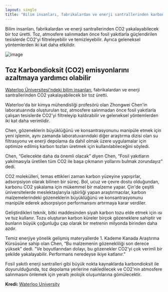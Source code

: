 ```yaml
---
layout: single
title: "Bilim insanları, fabrikalardan ve enerji santrallerinden karbondioksit yakalayabilecek bir toz üretti, bu sayede karbondioksit filtrelenecek"
---
```

Bilim insanları, fabrikalardan ve enerji santrallerinden CO2 yakalayabilecek bir toz üretti. Toz, atmosfere salınmadan önce fosil yakıtlarla güçlendirilen tesislerde CO2'yi filtreleyebilir ve temizleyebilir. Ayrıca geleneksel yöntemlerden iki kat daha etkilidir.

![image](https://images.unsplash.com/photo-1496247749665-49cf5b1022e9?ixlib=rb-1.2.1&ixid=eyJhcHBfaWQiOjEyMDd9&auto=format&fit=crop&w=1353&q=80)

<script async src="//pagead2.googlesyndication.com/pagead/js/adsbygoogle.js"></script>
<ins class="adsbygoogle"
     style="display:block; text-align:center;"
     data-ad-layout="in-article"
     data-ad-format="fluid"
     data-ad-client="ca-pub-7868661326160958"
     data-ad-slot="3072558811"></ins>
<script>
     (adsbygoogle = window.adsbygoogle || []).push({});
</script>

Toz Karbondioksit (CO2) emisyonlarını azaltmaya yardımcı olabilir
-
[Waterloo Üniversitesi'ndeki bilim insanları](https://uwaterloo.ca/news/news/new-powder-could-help-cut-co2-emissions), fabrikalardan ve enerji santrallerinden CO2 yakalayabilecek bir toz üretti.

Waterloo'da bir kimya mühendisliği profesörü olan Zhongwei Chen'in laboratuarında oluşturulan toz, atmosfere salınmadan önce fosil yakıtlarla çalışan tesislerde CO2'yi filtreleyip kaldırabilir ve geleneksel yöntemlerden iki kat daha verimlidir.

Chen, gözeneklerin büyüklüğünü ve konsantrasyonunu manipüle etmek için yeni işlemin, aynı zamanda laboratuvarındaki diğer araştırma dizisi olan su filtrasyonu ve enerji depolama da dahil olmak üzere uygulamalar için optimize edilmiş karbon tozları üretmek için kullanılabileceğini söyledi.

Chen, “Gelecekte daha da önemli olacak” diyen Chen, “Fosil yakıtların yakılmasıyla üretilen tüm CO2 ile başa çıkmanın yollarını bulmak zorundayız” dedi.

CO2 molekülleri, temas ettikleri zaman karbon yüzeyine yapışırlar, adsorpsiyon olarak bilinen bir süreç. Bol, ucuz ve çevre dostu olduğundan, karbonu CO2 yakalama için mükemmel bir malzeme yapar. Çin'de çeşitli üniversitelerde meslektaşlarıyla işbirliği yapan araştırmacılar, karbon malzemelerindeki gözeneklerin büyüklüğünü ve konsantrasyonunu manipüle ederek adsorpsiyon performansını artırmaya karar verdiler.

<script async src="//pagead2.googlesyndication.com/pagead/js/adsbygoogle.js"></script>
<ins class="adsbygoogle"
     style="display:block; text-align:center;"
     data-ad-layout="in-article"
     data-ad-format="fluid"
     data-ad-client="ca-pub-7868661326160958"
     data-ad-slot="3072558811"></ins>
<script>
     (adsbygoogle = window.adsbygoogle || []).push({});
</script>

Geliştirdikleri teknik, bitki maddesinden siyah karbon tozu elde etmek için ısı ve tuz kullanır. Tozu oluşturan karbon küreler birçok gözeneklere sahiptir ve bunların büyük çoğunluğu çap olarak bir metrenin milyonda birinden daha azdır.

Temiz enerjiye yönelik gelişmiş materyallerde 1. Kademe Kanada Araştırma Kürsüsüne sahip olan Chen, “Bu malzemenin gözenekliliği son derece yüksek” dedi. "Ve boyutlarından dolayı, bu gözenekler CO2'yi çok verimli bir şekilde yakalayabilir. Performans neredeyse ikiye katlanır."

Fosil yakıtlı enerji santralleri gibi büyük nokta kaynaklarda karbondioksit ile doyurulduğunda, toz depolama yerlerine nakledilecek ve CO2'nin atmosfere salınmasını önlemek için yeraltı jeolojik oluşumlarına gömülecektir.

<p class="notice--info"><strong>Kredi: </strong><a href="https://uwaterloo.ca/news/news/new-powder-could-help-cut-co2-emissions">Waterloo University</a></p>
